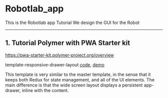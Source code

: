 # Robotlab_app
This is the Robotlab app Tutorial We design the GUI for the Robot

-----------------------------------------------------

## 1. Tutorial Polymer with PWA Starter kit
https://pwa-starter-kit.polymer-project.org/overview

template-responsive-drawer-layout [code](https://github.com/Polymer/pwa-starter-kit/tree/template-no-redux), [demo](https://template-no-redux-dot-pwa-starter-kit.appspot.com/)

This template is very similar to the master template, in the sense that it keeps both Redux for state management, and all of the UI elements. The main difference is that the wide screen layout displays a persistent app-drawer, inline with the content.
